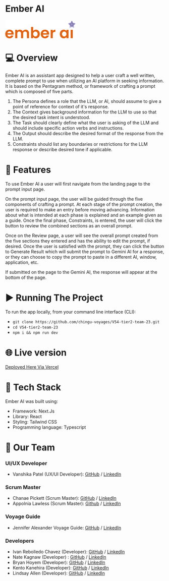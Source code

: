 # Ember AI
![Ember AI](./public/images/logo.svg)

# 💻 Overview

Ember AI is an assistant app designed to help a user craft a well written, complete prompt to use when utilizing an AI platform in seeking information.
It is based on the Pentagram method, or framework of crafting a prompt which is composed of five parts.
1. The Persona defines a role that the LLM, or AI, should assume to give a point of reference for context of it's response.
2. The Context gives background information for the LLM to use so that the desired task intent is understood.
3. The Task should clearly define what the user is asking of the LLM and should include specific action verbs and instructions.
4. The Output should describe the desired format of the response from the LLM.
5. Constraints should list any boundaries or restrictions for the LLM response or describe desired tone if applicable.


# 📲 Features

To use Ember AI a user will first navigate from the landing page to the prompt input page.

On the prompt input page, the user will be guided through the five components of crafting a prompt.
At each stage of the prompt creation, the user is required to make an entry before moving advancing. 
Information about what is intended at each phase is explained and an example given as a guide.
Once the final phase, Constraints, is entered, the user will click the button to review the combined sections as an overall prompt.

Once on the Review page, a user will see the overall prompt created from the five sections they entered and has the ability to edit the prompt, if desired.
Once the user is satisfied with the prompt, they can click the button to Generate Result which will submit the prompt to Gemini AI for a response, or they can choose to copy the prompt to paste in a different AI, window, application, etc.

If submitted on the page to the Gemini AI, the response will appear at the bottom of the page.

# ▶️ Running The Project

To run the app locally, from your command line interface (CLI): 
- `git clone https://github.com/chingu-voyages/V54-tier2-team-23.git`
- `cd V54-tier2-team-23`
- `npm i && npm run dev`

# 🌐 Live version

[Deployed Here Via Vercel](https://ember-ai.vercel.app/)

# 🧰 Tech Stack

Ember AI was built using:

- Framework: Next.Js
- Library: React
- Styling: Tailwind CSS
- Programming language: Typescript

# 👥 Our Team

### UI/UX Developer

- Vanshika Patel (UX/UI Developer): [GitHub](https://github.com/vanshika-99) / [LinkedIn](https://linkedin.com/in/vanshikapatel)

### Scrum Master

- Chanae Pickett (Scrum Master): [GitHub](https://github.com/chanaelynease) / [LinkedIn](https://linkedin.com/in/chanaepickett)
- Appolnia Lawless (Scrum Master): [Github](https://github.com/applelaw20) / [LinkedIn](https://www.linkedin.com/in/appolnialawless/)

### Voyage Guide

- Jennifer Alexander Voyage Guide: [GitHub](https://github.com/jenny-alexander) / [LinkedIn](https://www.linkedin.com/in/jenny-alexander/)

### Developers

- Ivan Rebolledo Chavez (Developer): [GitHub](https://github.com/ivannissimrch) / [LinkedIn](https://www.linkedin.com/in/ivan-rebolledo-012b17244/)
- Nate Kagnaw (Developer) : [GitHub](https://github.com/natnaelsisay) / [LinkedIn](https://www.linkedin.com/in/natnael-kagnaw/)
- Bryan Hoyem (Developer): [GitHub](https://github.com/bhoyem) / [LinkedIn](https://www.linkedin.com/in/bryanhoyem/)
- Kento Kanehira (Developer): [GitHub](https://github.com/kento-ix) / [LinkedIn](https://www.linkedin.com/in/kento-kanehira-ixx/)
- Lindsay Allen (Developer): [GitHub](https://github.com/lkallen) / [LinkedIn](https://www.linkedin.com/in/lindsay-allen-54b46937/)





